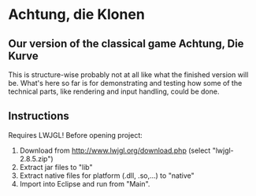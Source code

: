 # Achtung, die Klonen

## Our version of the classical game Achtung, Die Kurve

This is structure-wise probably not at all like what the finished version will be. What's here so far is for demonstrating and testing how some of the technical parts, like rendering and input handling, could be done.

## Instructions
Requires LWJGL! Before opening project:

1.  Download from http://www.lwjgl.org/download.php (select "lwjgl-2.8.5.zip")
2.  Extract jar files to "lib"
3.  Extract native files for platform (.dll, .so,...) to "native"
4.  Import into Eclipse and run from "Main".
